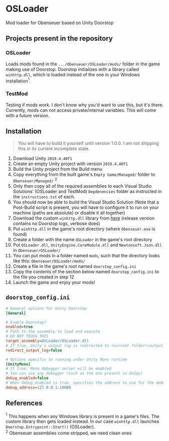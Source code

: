 # OSLoader
Mod loader for Obenseuer based on Unity Doorstop

## Projects present in the repository
### OSLoader
Loads mods found in the `.../Obenseuer/OSLoader/mods/` folder in the game making use of Doorstop. 
Doorstop initializes with a library called `winhttp.dll`, which is loaded instead of the one in your Windows installation$^1$.

### TestMod
Testing if mods work. I don't know why you'd want to use this, but it's there. Currently, mods can not access
private/internal variables. This will come with a future version.

## Installation
>  You will have to build it yourself until version 1.0.0. I am not shipping this in its current incomplete state.

1. Download Unity `2019.4.40f1`
2. Create an empty Unity project with version `2019.4.40f1`
3. Build the Unity project from the Build menu
4. Copy everything from the built game's `Empty Game/Managed/` folder to `Obenseuer/Managed/` $^2$
5. Only then copy all of the required assemblies to each Visual Studio Solutions' (OSLoader and TestMod) `Depdenencies` folder as instructed in the `instructions.txt` of each.
6. You should now be able to build the Visual Studio Solution (Note that a Post-Build script is present, you will have to configure it to run on your machine (paths are absolute) or disable it all together)
7. Download the custom `winhttp.dll` library from [here](https://github.com/NeighTools/UnityDoorstop/releases/tag/v4.3.0) (release version contains no Doorstop logs, verbose does)
8. Put `winhttp.dll` in the game's root directory (where `Obenseuer.exe` is found)
9. Create a folder with the name `OSLoader` in the game's root directory
10. Put `OSLoader.dll`, `UnityEngine.CoreModule.dll` and `Newtonsoft.Json.dll` in `Obenseuer/OSLoader/`
11. You can put mods in a folder named `mods`, such that the directory looks like this: `Obenseuer/OSLoader/mods/`
12. Create a file in the game's root named `doorstop_config.ini`
13. Copy the contents of the section below named `doorstop_config.ini` to the file you created in step 12
14. Launch the game and enjoy your mods!

## `doorstop_config.ini`
```ini
# General options for Unity Doorstop
[General]

# Enable Doorstop?
enabled=true
# Path to the assembly to load and execute 
# DO NOT TOUCH THIS
target_assembly=OSLoader/OSLoader.dll
# If true, Unity's output log is redirected to <current folder>\output_log.txt
redirect_output_log=false

# Options specific to running under Unity Mono runtime
[UnityMono]
# If true, Mono debugger server will be enabled
# You can use any debugger (such as the one present in dnSpy)
debug_enabled=false
# When debug_enabled is true, specifies the address to use for the debugger server
debug_address=127.0.0.1:10000
```

## References
$^1$ This happens when any Windows library is present in a game's files. The custom library then gets loaded instead. In our case
`winhttp.dll` launches `Doorstop.Entrypoint::Start()` (OSLoader).  
$^2$ Obenseuer assemblies come stripped, we need clean ones